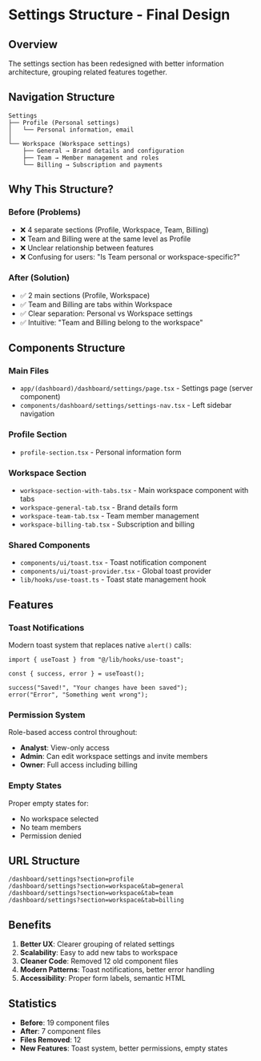 # Settings Structure - Final Design

## Overview

The settings section has been redesigned with better information architecture, grouping related features together.

## Navigation Structure

```
Settings
├── Profile (Personal settings)
│   └── Personal information, email
│
└── Workspace (Workspace settings)
    ├── General → Brand details and configuration
    ├── Team → Member management and roles
    └── Billing → Subscription and payments
```

## Why This Structure?

### Before (Problems)

- ❌ 4 separate sections (Profile, Workspace, Team, Billing)
- ❌ Team and Billing were at the same level as Profile
- ❌ Unclear relationship between features
- ❌ Confusing for users: "Is Team personal or workspace-specific?"

### After (Solution)

- ✅ 2 main sections (Profile, Workspace)
- ✅ Team and Billing are tabs within Workspace
- ✅ Clear separation: Personal vs Workspace settings
- ✅ Intuitive: "Team and Billing belong to the workspace"

## Components Structure

### Main Files

- `app/(dashboard)/dashboard/settings/page.tsx` - Settings page (server component)
- `components/dashboard/settings/settings-nav.tsx` - Left sidebar navigation

### Profile Section

- `profile-section.tsx` - Personal information form

### Workspace Section

- `workspace-section-with-tabs.tsx` - Main workspace component with tabs
- `workspace-general-tab.tsx` - Brand details form
- `workspace-team-tab.tsx` - Team member management
- `workspace-billing-tab.tsx` - Subscription and billing

### Shared Components

- `components/ui/toast.tsx` - Toast notification component
- `components/ui/toast-provider.tsx` - Global toast provider
- `lib/hooks/use-toast.ts` - Toast state management hook

## Features

### Toast Notifications

Modern toast system that replaces native `alert()` calls:

```tsx
import { useToast } from "@/lib/hooks/use-toast";

const { success, error } = useToast();

success("Saved!", "Your changes have been saved");
error("Error", "Something went wrong");
```

### Permission System

Role-based access control throughout:

- **Analyst**: View-only access
- **Admin**: Can edit workspace settings and invite members
- **Owner**: Full access including billing

### Empty States

Proper empty states for:

- No workspace selected
- No team members
- Permission denied

## URL Structure

```
/dashboard/settings?section=profile
/dashboard/settings?section=workspace&tab=general
/dashboard/settings?section=workspace&tab=team
/dashboard/settings?section=workspace&tab=billing
```

## Benefits

1. **Better UX**: Clearer grouping of related settings
2. **Scalability**: Easy to add new tabs to workspace
3. **Cleaner Code**: Removed 12 old component files
4. **Modern Patterns**: Toast notifications, better error handling
5. **Accessibility**: Proper form labels, semantic HTML

## Statistics

- **Before**: 19 component files
- **After**: 7 component files
- **Files Removed**: 12
- **New Features**: Toast system, better permissions, empty states
